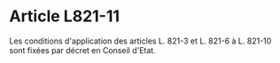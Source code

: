 # Article L821-11

Les conditions d'application des articles L. 821-3 et L. 821-6 à L. 821-10 sont fixées par décret en Conseil d'Etat.

